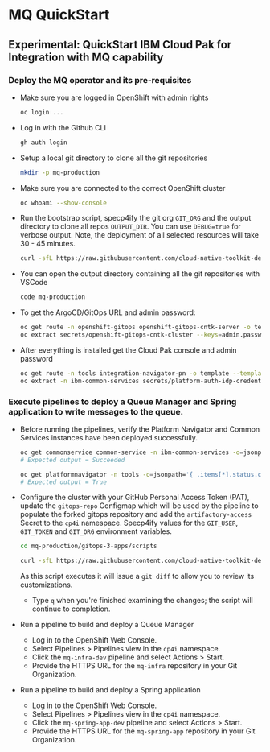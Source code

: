 # MQ QuickStart

## Experimental: QuickStart IBM Cloud Pak for Integration with MQ capability

### Deploy the MQ operator and its pre-requisites
- Make sure you are logged in OpenShift with admin rights
    ```bash
    oc login ...
    ```

- Log in with the Github CLI
    ```bash
    gh auth login
    ```

- Setup a local git directory to clone all the git repositories
    ```bash
    mkdir -p mq-production
    ```

- Make sure you are connected to the correct OpenShift cluster
    ```bash
    oc whoami --show-console
    ```

- Run the bootstrap script, specp4ify the git org `GIT_ORG` and the output directory to clone all repos `OUTPUT_DIR`. You can use `DEBUG=true` for verbose output.  Note, the deployment of all selected resources will take 30 - 45 minutes.  
    ```bash
    curl -sfL https://raw.githubusercontent.com/cloud-native-toolkit-demos/multi-tenancy-gitops-mq/ocp47-2021-2/scripts/bootstrap.sh | DEBUG=true GIT_ORG=<YOUR_GIT_ORG> OUTPUT_DIR=mq-production bash
    ```

- You can open the output directory containing all the git repositories with VSCode
    ```bash
    code mq-production
    ```
- To get the ArgoCD/GitOps URL and admin password:
    ```bash
    oc get route -n openshift-gitops openshift-gitops-cntk-server -o template --template='https://{{.spec.host}}'
    oc extract secrets/openshift-gitops-cntk-cluster --keys=admin.password -n openshift-gitops --to=-
    ```
- After everything is installed get the Cloud Pak console and admin password
    ```bash
    oc get route -n tools integration-navigator-pn -o template --template='https://{{.spec.host}}'
    oc extract -n ibm-common-services secrets/platform-auth-idp-credentials --keys=admin_username,admin_password --to=-
    ```

### Execute pipelines to deploy a Queue Manager and Spring application to write messages to the queue.
- Before running the pipelines, verify the Platform Navigator and Common Services instances have been deployed successfully.
    ```bash
    oc get commonservice common-service -n ibm-common-services -o=jsonpath='{.status.phase}'
    # Expected output = Succeeded

    oc get platformnavigator -n tools -o=jsonpath='{ .items[*].status.conditions[].status }'
    # Expected output = True
    ```
- Configure the cluster with your GitHub Personal Access Token (PAT), update the `gitops-repo` Configmap which will be used by the pipeline to populate the forked gitops repository and add the `artifactory-access` Secret to the `cp4i` namespace.  Specp4ify values for the `GIT_USER`, `GIT_TOKEN` and `GIT_ORG` environment variables.
    ```bash
    cd mq-production/gitops-3-apps/scripts

    curl -sfL https://raw.githubusercontent.com/cloud-native-toolkit-demos/multi-tenancy-gitops-apps/ocp47-2021-2/scripts/mq-kubeseal.sh | DEBUG=true GIT_USER=<GIT_USER> GIT_TOKEN=<GIT_TOKEN> GIT_ORG=<GIT_ORG> bash
    ```

    As this script executes it will issue a `git diff` to allow you to review
    its customizations.
    - Type `q` when you're finished examining the changes; the script will continue to completion.

- Run a pipeline to build and deploy a Queue Manager
    - Log in to the OpenShift Web Console.
    - Select Pipelines > Pipelines view in the `cp4i` namespace. 
    - Click the `mq-infra-dev` pipeline and select Actions > Start.
    - Provide the HTTPS URL for the `mq-infra` repository in your Git Organization.

- Run a pipeline to build and deploy a Spring application
    - Log in to the OpenShift Web Console.
    - Select Pipelines > Pipelines view in the `cp4i` namespace. 
    - Click the `mq-spring-app-dev` pipeline and select Actions > Start.
    - Provide the HTTPS URL for the `mq-spring-app` repository in your Git Organization.


